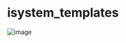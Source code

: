 # isystem_templates
![image](https://user-images.githubusercontent.com/109670216/180649532-91826c40-5c95-440d-8cd8-d43891977325.png)
